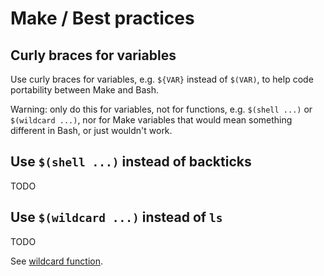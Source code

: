 # Make / Best practices

## Curly braces for variables

Use curly braces for variables, e.g. `${VAR}` instead of `$(VAR)`, to help code portability between
Make and Bash.

Warning: only do this for variables, not for functions, e.g. `$(shell ...)` or `$(wildcard ...)`,
nor for Make variables that would mean something different in Bash, or just wouldn't work.

## Use `$(shell ...)` instead of backticks

TODO

## Use `$(wildcard ...)` instead of `ls`

TODO

See [wildcard function](./path-name-expansion.md#function-wildcard).
